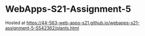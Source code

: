 # WebApps-S21-Assignment-5
Hosted at 
https://44-563-web-apps-s21.github.io/webapps-s21-assignment-5-S542362/plants.html
